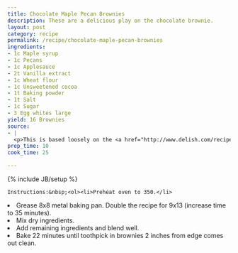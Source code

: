 ```yaml
---
title: Chocolate Maple Pecan Brownies
description: These are a delicious play on the chocolate brownie.
layout: post
category: recipe
permalink: /recipe/chocolate-maple-pecan-brownies
ingredients:
- 1c Maple syrup
- 1c Pecans
- 1c Applesauce
- 2t Vanilla extract
- 1c Wheat flour
- 1c Unsweetened cocoa
- 1t Baking powder
- 1t Salt
- 1c Sugar
- 3 Egg whites large
yield: 16 Brownies
source:
- |
  <p>This is based loosely on the <a href="http://www.delish.com/recipefinder/healthy-makeover-brownies-recipe">healthy makeover brownies</a>.</p>
prep_time: 10
cook_time: 25

---
```

{% include JB/setup %}

    Instructions:&nbsp;<ol><li>Preheat oven to 350.</li>
<li>Grease 8x8 metal baking pan. Double the recipe for 9x13 (increase time to 35 minutes).</li>
<li>Mix dry ingredients.</li>
<li>Add remaining ingredients and blend well.</li>
<li>Bake 22 minutes until toothpick in brownies 2 inches from edge comes out clean.</li>
</ol>  
